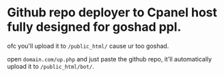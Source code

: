 # Github repo deployer to Cpanel host fully designed for goshad ppl.

ofc you'll upload it to `/public_html/` cause ur too goshad.

open `domain.com/up.php` and just paste the github repo, it'll automatically upload it to `/public_html/bot/`.
